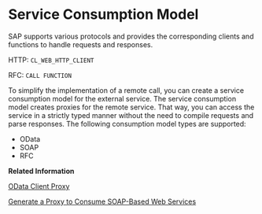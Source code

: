 <!-- loiobeda304ecf984c3c843be65d4cd73b02 -->

# Service Consumption Model



SAP supports various protocols and provides the corresponding clients and functions to handle requests and responses.

HTTP: `CL_WEB_HTTP_CLIENT`

RFC: `CALL FUNCTION`

To simplify the implementation of a remote call, you can create a service consumption model for the external service. The service consumption model creates proxies for the remote service. That way, you can access the service in a strictly typed manner without the need to compile requests and parse responses. The following consumption model types are supported:

-   OData
-   SOAP
-   RFC

**Related Information**  


[OData Client Proxy](OData_Client_Proxy_0d92f49.md "")

[Generate a Proxy to Consume SOAP-Based Web Services](Generate_a_Proxy_to_Consume_SOAP-Based_Web_Services_8b6723b.md "Consuming synchronous SOAP-based web services for outbound communication from the ABAP environment.")

